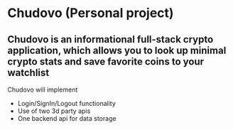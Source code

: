 # Chudovo (Personal project)
## Chudovo is an informational full-stack crypto application, which allows you to look up minimal crypto stats and save favorite coins to your watchlist
Chudovo will implement
* Login/SignIn/Logout functionality
* Use of two 3d party apis
* One backend api for data storage

